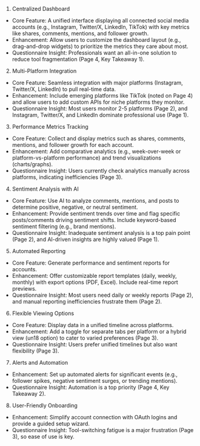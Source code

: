 
 1. Centralized Dashboard
- Core Feature: A unified interface displaying all connected social media accounts (e.g., Instagram, Twitter/X, LinkedIn, TikTok) with key metrics like shares, comments, mentions, and follower growth.
- Enhancement: Allow users to customize the dashboard layout (e.g., drag-and-drop widgets) to prioritize the metrics they care about most.
- Questionnaire Insight: Professionals want an all-in-one solution to reduce tool fragmentation (Page 4, Key Takeaway 1).

 2. Multi-Platform Integration
- Core Feature: Seamless integration with major platforms (Instagram, Twitter/X, LinkedIn) to pull real-time data.
- Enhancement: Include emerging platforms like TikTok (noted on Page 4) and allow users to add custom APIs for niche platforms they monitor.
- Questionnaire Insight: Most users monitor 2-5 platforms (Page 2), and Instagram, Twitter/X, and LinkedIn dominate professional use (Page 1).

 3. Performance Metrics Tracking
- Core Feature: Collect and display metrics such as shares, comments, mentions, and follower growth for each account.
- Enhancement: Add comparative analytics (e.g., week-over-week or platform-vs-platform performance) and trend visualizations (charts/graphs).
- Questionnaire Insight: Users currently check analytics manually across platforms, indicating inefficiencies (Page 3).

 4. Sentiment Analysis with AI
- Core Feature: Use AI to analyze comments, mentions, and posts to determine positive, negative, or neutral sentiment.
- Enhancement: Provide sentiment trends over time and flag specific posts/comments driving sentiment shifts. Include keyword-based sentiment filtering (e.g., brand mentions).
- Questionnaire Insight: Inadequate sentiment analysis is a top pain point (Page 2), and AI-driven insights are highly valued (Page 1).

 5. Automated Reporting
- Core Feature: Generate performance and sentiment reports for accounts.
- Enhancement: Offer customizable report templates (daily, weekly, monthly) with export options (PDF, Excel). Include real-time report previews.
- Questionnaire Insight: Most users need daily or weekly reports (Page 2), and manual reporting inefficiencies frustrate them (Page 2).

 6. Flexible Viewing Options
- Core Feature: Display data in a unified timeline across platforms.
- Enhancement: Add a toggle for separate tabs per platform or a hybrid view (un18 option) to cater to varied preferences (Page 3).
- Questionnaire Insight: Users prefer unified timelines but also want flexibility (Page 3).

 7. Alerts and Automation
- Enhancement: Set up automated alerts for significant events (e.g., follower spikes, negative sentiment surges, or trending mentions).
- Questionnaire Insight: Automation is a top priority (Page 4, Key Takeaway 2).

 8. User-Friendly Onboarding
- Enhancement: Simplify account connection with OAuth logins and provide a guided setup wizard.
- Questionnaire Insight: Tool-switching fatigue is a major frustration (Page 3), so ease of use is key.


